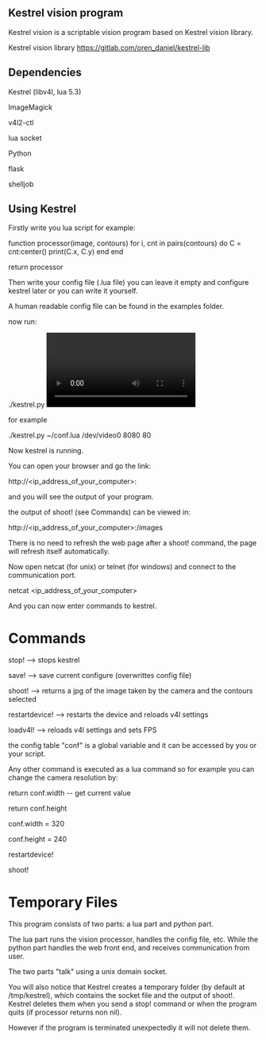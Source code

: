 ## Kestrel vision program

Kestrel vision is a scriptable vision program based on Kestrel vision library.

Kestrel vision library
https://gitlab.com/oren_daniel/kestrel-lib


## Dependencies

Kestrel (libv4l, lua 5.3)

ImageMagick

v4l2-ctl

lua socket

Python

flask

shelljob



## Using Kestrel

Firstly write you lua script for example:

function processor(image, contours)
	for i, cnt in pairs(contours) do
		C = cnt:center()
		print(C.x, C.y)
	end
end

return processor


Then write your config file (.lua file)
you can leave it empty and configure kestrel later 
or you can write it yourself.

A human readable config file can be found in the examples folder.

now run:

./kestrel.py <config file> <video source> <communication port> <web port>

for example

./kestrel.py ~/conf.lua /dev/video0 8080 80

Now kestrel is running.

You can open your browser and go the link:

http://<ip_address_of_your_computer>:<web port>

and you will see the output of your program.

the output of shoot! (see Commands) can be viewed in:

http://<ip_address_of_your_computer>:<web port>/images

There is no need to refresh the web page after a shoot! command,
the page will refresh itself automatically.

Now open netcat (for unix) or telnet (for windows) and connect to
the communication port.

netcat <ip_address_of_your_computer> <communication port>

And you can now enter commands to kestrel.

# Commands

stop! --> stops kestrel

save! --> save current configure (overwrittes config file)

shoot! --> returns a jpg of the image taken by the camera and the contours selected

restartdevice! --> restarts the device and reloads v4l settings

loadv4l! --> reloads v4l settings and sets FPS

the config table "conf" is a global variable and it can be accessed by you or your script.


Any other command is executed as a lua command
so for example you can change the camera resolution by:

return conf.width -- get current value

return conf.height

conf.width = 320

conf.height = 240

restartdevice!

shoot!


# Temporary Files

This program consists of two parts: a lua part and python part.

The lua part runs the vision processor, handles the config file, etc. 
While the python part handles the web front end, and receives communication from user.

The two parts "talk" using a unix domain socket. 

You will also notice that Kestrel creates a temporary folder (by default at /tmp/kestrel),
which contains the socket file and the output of shoot!.
Kestrel deletes them when you send a stop! command or when the program quits (if processor returns non nil).

However if the program is terminated unexpectedly it will not delete them.
 
